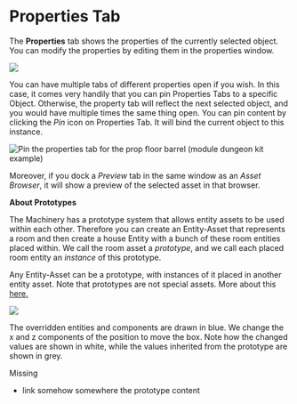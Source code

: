 # Properties Tab 

The **Properties** tab shows the properties of the currently selected object. You can modify the properties by editing them in the properties window. 

![](https://paper-attachments.dropbox.com/s_688CFE67758A45D845E788E6DA05448A2BCF730C2B07FEF2D06AB18D2C46F736_1625428761738_image.png)


You can have multiple tabs of different properties open if you wish. In this case, it comes very handily that you can pin Properties Tabs to a specific Object. 
Otherwise, the property tab will reflect the next selected object, and you would have multiple times the same thing open. 
You can pin content by clicking the *Pin* icon on Properties Tab. It will bind the current object to this instance. 

![Pin the properties tab for the prop floor barrel (module dungeon kit example)](https://paper-attachments.dropbox.com/s_688CFE67758A45D845E788E6DA05448A2BCF730C2B07FEF2D06AB18D2C46F736_1625428863969_image.png)


Moreover, if you dock a *Preview* tab in the same window as an *Asset Browser*, it will show a preview of the selected asset in that browser.

**About Prototypes**

The Machinery has a prototype system that allows entity assets to be used within each other. Therefore you can create an Entity-Asset that represents a room and then create a house Entity with a bunch of these room entities placed within. 
We call the room asset a *prototype*, and we call each placed room entity an *instance* of this prototype. 

Any Entity-Asset can be a prototype, with instances of it placed in another entity asset. Note that prototypes are not special assets. More about this [here.]({{base_url}}/the_machinery_book/editing_workflows/prototypes.html)

![](https://paper-attachments.dropbox.com/s_688CFE67758A45D845E788E6DA05448A2BCF730C2B07FEF2D06AB18D2C46F736_1625428959141_image.png)


The overridden entities and components are drawn in blue. We change the x and z components of the position to move the box. Note how the changed values are shown in white, while the values inherited from the prototype are shown in grey. 

Missing

- link somehow somewhere the prototype content
